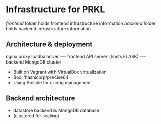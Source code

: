 # Infrastructure for PRKL

*frontend* folder holds frontend infrastructure information
*backend* folder holds backend infrastructure information

## Architecture & deployment

nginx proxy loadbalancer --- frontend API server (hosts FLASK) --- backend MongoDB cluster

- Built on Vagrant with VirtualBox virtualization
- Box: 'hashicorp/precise64'
- Using Ansible for config management

## Backend architecture

- datastore backend is MongoDB database
- (clustered for scaling)
